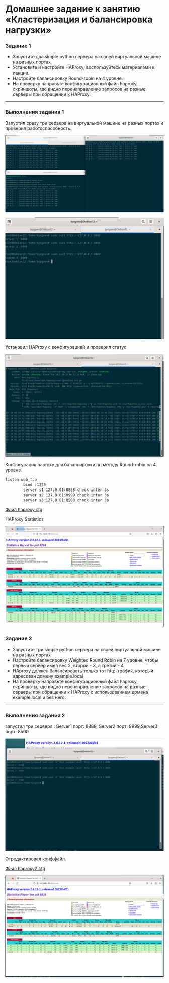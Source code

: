# Домашнее задание к занятию «Кластеризация и балансировка нагрузки»

### Задание 1
- Запустите два simple python сервера на своей виртуальной машине на разных портах
- Установите и настройте HAProxy, воспользуйтесь материалами к лекции.
- Настройте балансировку Round-robin на 4 уровне.
- На проверку направьте конфигурационный файл haproxy, скриншоты, где видно перенаправление запросов на разные серверы при обращении к HAProxy.

------

### Выполнения задания 1

 Запустил сразу три сервера на виртуальной машине на разных портах и проверил работоспособность.

 ![image](https://github.com/Byzgaev-I/Cluster_and_balansing/blob/main/3%20servera.png)

 ![image](https://github.com/Byzgaev-I/Cluster_and_balansing/blob/main/3%20servera%20test.png)

Установил HAProxy c конфигурацией и проверил статус
 
![image](https://github.com/Byzgaev-I/Cluster_and_balansing/blob/main/haproxy%20status.png)

Конфигурация haproxy для балансировки по методу Round-robin на 4 уровне.

```
listen web_tcp
        bind :1325
        server s1 127.0.01:8888 check inter 3s
        server s2 127.0.01:9999 check inter 3s
        server s3 127.0.01:8500 check inter 3s

```
[Файл haproxy.cfg](https://github.com/Byzgaev-I/Cluster_and_balansing/blob/main/01_haproxy.cfg)

HAProxy Statistics

![image](https://github.com/Byzgaev-I/Cluster_and_balansing/blob/main/Stats%20tcp.png)


### Задание 2
- Запустите три simple python сервера на своей виртуальной машине на разных портах
- Настройте балансировку Weighted Round Robin на 7 уровне, чтобы первый сервер имел вес 2, второй - 3, а третий - 4
- HAproxy должен балансировать только тот http-трафик, который адресован домену example.local
- На проверку направьте конфигурационный файл haproxy, скриншоты, где видно перенаправление запросов на разные серверы при обращении к HAProxy c использованием домена example.local и без него.

------

### Выполнения задания 2

запустил три сервера : Server1 порт: 8888, Server2 порт: 9999,Server3 порт: 8500

![image](https://github.com/Byzgaev-I/Cluster_and_balansing/blob/main/3%20сервера%202.png)

Отредактировал конф.файл.

[Файл haproxy2.cfg](https://github.com/Byzgaev-I/Cluster_and_balansing/blob/main/02_haproxy.cfg)

![image](https://github.com/Byzgaev-I/Cluster_and_balansing/blob/main/2-%20stats.png)
